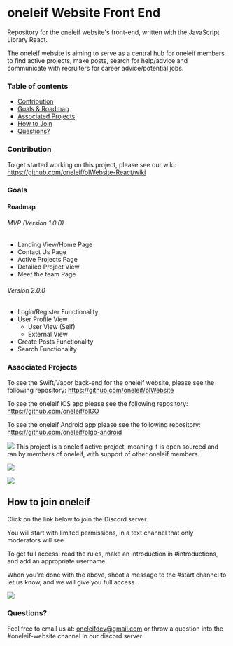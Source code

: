 # oneleif Website Front End

Repository for the oneleif website's front-end, written with the JavaScript Library React. 

The oneleif website is aiming to serve as a central hub for oneleif members to find active projects, make posts, search for help/advice and communicate with recruiters for career advice/potential jobs.

### Table of contents
* [Contribution](#contribution)
* [Goals & Roadmap](#goals)
* [Associated Projects](#associated-projects)
* [How to Join](#how-to-join-oneleif)
* [Questions?](#questions)

### Contribution

To get started working on this project, please see our wiki: https://github.com/oneleif/olWebsite-React/wiki

### Goals

#### Roadmap
###### MVP (Version 1.0.0)
* Landing View/Home Page
* Contact Us Page
* Active Projects Page
* Detailed Project View
* Meet the team Page

###### Version 2.0.0
* Login/Register Functionality
* User Profile View
  * User View (Self)
  * External View
* Create Posts Functionality
* Search Functionality

### Associated Projects

To see the Swift/Vapor back-end for the oneleif website, please see the following repository: https://github.com/oneleif/olWebsite

To see the oneleif iOS app please see the following repository: https://github.com/oneleif/olGO

To see the oneleif Android app please see the following repository: https://github.com/oneleif/olgo-android


![](https://github.com/oneleif/olWebsite/blob/master/Public/images/oneleif.png)
This project is a oneleif active project, meaning it is open sourced and ran by members of oneleif, with support of other oneleif members.

[![](https://img.shields.io/badge/oneleif-Twitter-blue.svg)](https://twitter.com/oneleifdev)

[![](https://img.shields.io/badge/oneleif-YouTube-red.svg)](https://www.youtube.com/channel/UC3HN0jID38K0Vb_WChvgQmA)

## How to join oneleif
Click on the link below to join the Discord server.

You will start with limited permissions, in a text channel that only moderators will see.

To get full access: read the rules, make an introduction in #introductions, and add an appropriate username.

When you're done with the above, shoot a message to the #start channel to let us know, and we will give you full access.

[![](https://img.shields.io/badge/oneleif-Discord-7284be.svg)](https://discord.gg/tv9UdJK)

### Questions?
Feel free to email us at: oneleifdev@gmail.com or throw a question into the #oneleif-website channel in our discord server
